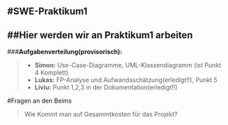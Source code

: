 #SWE-Praktikum1
---
##Hier werden wir an Praktikum1 arbeiten
---
###**Aufgabenverteilung(provisorisch):**

> - **Simon:** Use-Case-Diagramme, UML-Klassendiagramm (ist Punkt 4 Komplett)
> - **Lukas:** FP-Analyse und Aufwandsschätzung(erledigt!!), Punkt 5
> - **Liviu:** Punkt 1,2,3 in der Dokumentation(erledigt!!) 



#Fragen an den Beims

> Wie Kommt man auf Gesammtkosten für das Projekt?

